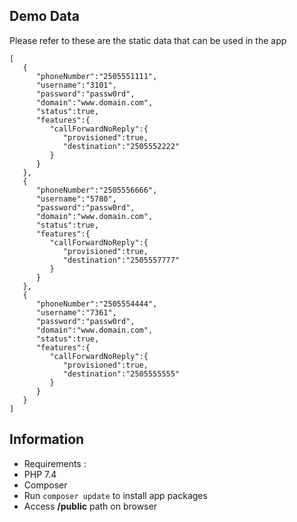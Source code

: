 
## Demo Data
Please refer to these are the static data that can be used in the app



    [
       {
          "phoneNumber":"2505551111",
          "username":"3101",
          "password":"passw0rd",
          "domain":"www.domain.com",
          "status":true,
          "features":{
             "callForwardNoReply":{
                "provisioned":true,
                "destination":"2505552222"
             }
          }
       },
       {
          "phoneNumber":"2505556666",
          "username":"5780",
          "password":"passw0rd",
          "domain":"www.domain.com",
          "status":true,
          "features":{
             "callForwardNoReply":{
                "provisioned":true,
                "destination":"2505557777"
             }
          }
       },
       {
          "phoneNumber":"2505554444",
          "username":"7361",
          "password":"passw0rd",
          "domain":"www.domain.com",
          "status":true,
          "features":{
             "callForwardNoReply":{
                "provisioned":true,
                "destination":"2505555555"
             }
          }
       }
    ]
## Information

 - Requirements :
 - PHP 7.4
 - Composer
 - Run `composer update` to install app packages
 - Access **/public** path  on browser